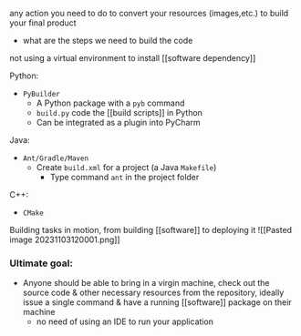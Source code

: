 any action you need to do to convert your resources (images,etc.) to build your final product
- what are the steps we need to build the code

not using a virtual environment to install [[software dependency]]

Python:
- `PyBuilder`
	- A Python package with a `pyb` command
	- `build.py` code the [[build scripts]] in Python
	- Can be integrated as a plugin into PyCharm

Java:
- `Ant/Gradle/Maven`
	- Create `build.xml` for a project (a Java `Makefile`)
		- Type command `ant` in the project folder

C++:
- `CMake`

Building tasks in motion, from building [[software]] to deploying it
![[Pasted image 20231103120001.png]]

### Ultimate goal:
- Anyone should be able to bring in a virgin machine, check out the source code & other necessary resources from the repository, ideally issue a single command & have a running [[software]] package on their machine
	- no need of using an IDE to run your application